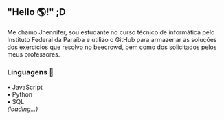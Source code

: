 ## "Hello 🌎!" ;D

Me chamo Jhennifer, sou estudante no curso técnico de informática pelo Instituto Federal da Paraíba e utilizo o GitHub para armazenar as soluções dos exercícios que resolvo no beecrowd, bem como dos solicitados pelos meus professores.

### Linguagens 🎒
                                                                                                                                        
• JavaScript                                                                                                                                                                   
• Python                                                                                                                                                                       
• SQL                                                                                                                                                         
_(loading...)_
<!--
**JhenniferK/JhenniferK** is a ✨ _special_ ✨ repository because its `README.md` (this file) appears on your GitHub profile.


